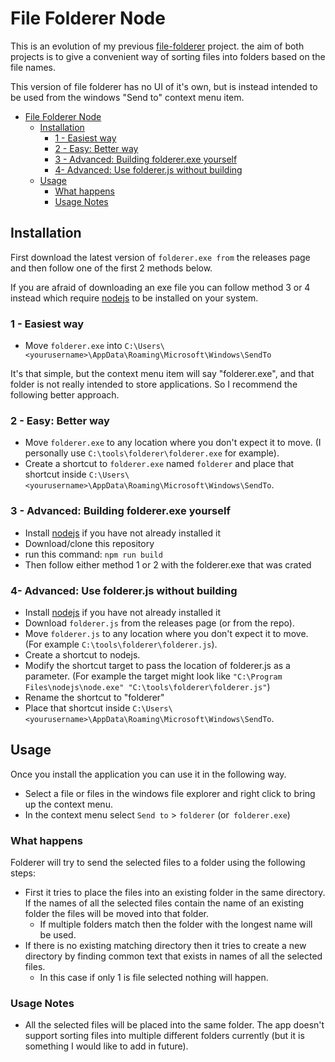 # File Folderer Node

This is an evolution of my previous [file-folderer](https://github.com/razzlero/file-folderer) project. the aim of both projects is to give a convenient way of sorting files into folders based on the file names.

This version of file folderer has no UI of it's own, but is instead intended to be used from the windows "Send to" context menu item.

- [File Folderer Node](#file-folderer-node)
  - [Installation](#installation)
    - [1 - Easiest way](#1---easiest-way)
    - [2 - Easy: Better way](#2---easy-better-way)
    - [3 - Advanced: Building folderer.exe yourself](#3---advanced-building-foldererexe-yourself)
    - [4- Advanced: Use folderer.js without building](#4--advanced-use-foldererjs-without-building)
  - [Usage](#usage)
    - [What happens](#what-happens)
    - [Usage Notes](#usage-notes)

## Installation

First download the latest version of `folderer.exe from` the releases page and then follow one of the first 2 methods below.

If you are afraid of downloading an exe file you can follow method 3 or 4 instead which require [nodejs](https://nodejs.org/en/download/) to be installed on your system.

### 1 - Easiest way

- Move `folderer.exe` into `C:\Users\<yourusername>\AppData\Roaming\Microsoft\Windows\SendTo`

It's that simple, but the context menu item will say "folderer.exe", and that folder is not really intended to store applications. So I recommend the following better approach.

### 2 - Easy: Better way

- Move `folderer.exe` to any location where you don't expect it to move. (I personally use `C:\tools\folderer\folderer.exe` for example).
- Create a shortcut to `folderer.exe` named `folderer` and place that shortcut inside `C:\Users\<yourusername>\AppData\Roaming\Microsoft\Windows\SendTo`.

### 3 - Advanced: Building folderer.exe yourself

- Install [nodejs](https://nodejs.org/en/download/) if you have not already installed it
- Download/clone this repository
- run this command: `npm run build`
- Then follow either method 1 or 2 with the folderer.exe that was crated

### 4- Advanced: Use folderer.js without building

- Install [nodejs](https://nodejs.org/en/download/) if you have not already installed it
- Download `folderer.js` from the releases page (or from the repo).
- Move `folderer.js` to any location where you don't expect it to move. (For example `C:\tools\folderer\folderer.js`).
- Create a shortcut to nodejs.
- Modify the shortcut target to pass the location of folderer.js as a parameter. (For example the target might look like `"C:\Program Files\nodejs\node.exe" "C:\tools\folderer\folderer.js"`)
- Rename the shortcut to "folderer"
- Place that shortcut inside `C:\Users\<yourusername>\AppData\Roaming\Microsoft\Windows\SendTo`.
## Usage


Once you install the application you can use it in the following way.

- Select a file or files in the windows file explorer and right click to bring up the context menu.
- In the context menu select `Send to` > `folderer` (or` folderer.exe`)

### What happens

Folderer will try to send the selected files to a folder using the following steps:
- First it tries to place the files into an existing folder in the same directory. If the names of all the selected files contain the name of an existing folder the files will be moved into that folder.
  - If multiple folders match then the folder with the longest name will be used.
- If there is no existing matching directory then it tries to create a new directory by finding common text that exists in names of all the selected files.
  - In this case if only 1 is file selected nothing will happen.

### Usage Notes
- All the selected files will be placed into the same folder. The app doesn't support sorting files into multiple different folders currently (but it is something I would like to add in future).
